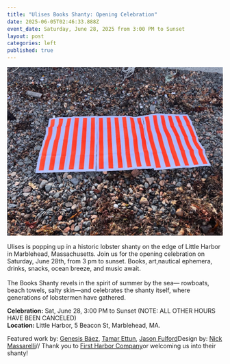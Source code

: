 ```yaml
---
title: "Ulises Books Shanty: Opening Celebration"
date: 2025-06-05T02:46:33.888Z
event_date: Saturday, June 28, 2025 from 3:00 PM to Sunset
layout: post
categories: left
published: true
---
```

![Books Shanty Stripe Posters on Beach](/assets/img/stripes.jpg)

Ulises is popping up in a historic lobster shanty on the edge of Little Harbor in Marblehead, Massachusetts. Join us for the opening celebration on Saturday, June 28th​, from 3 pm to ​sunset. Books, art, ​nautical ephemera, drinks, snacks, ocean breeze, and music await.\
\
The Books Shanty revels in the spirit of summer by the sea—​ rowboats, beach towels, salty skin—and celebrates the shanty itself, where generations of lobstermen have gathered.​

**Celebration:** Sat, June 28, 3:00 PM to Sunset (NOTE: ALL OTHER HOURS HAVE BEEN CANCELED) \
**Location:​** Little Harbor, 5 Beacon St, Marblehead, MA​. 

Featured work by: [Genesis Báez](https://www.genesisbaez.com/), [Tamar Ettun](https://tamarettun.com/), [Jason Fulford](https://www.instagram.com/mushroom_collector/?hl=en)Design by: [Nick Massarelli](https://nickmassarelli.com/)/﻿/ Thank you to [First Harbor Company](https://www.firstharborcompany.com/)[](https://www.instagram.com/firstharborcompany/?hl=en)or welcoming us into their shanty!
